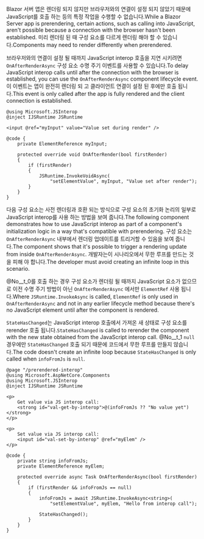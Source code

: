 <span data-ttu-id="60a91-101">Blazor 서버 앱은 렌더링 되지 않지만 브라우저와의 연결이 설정 되지 않았기 때문에 JavaScript를 호출 하는 등의 특정 작업을 수행할 수 없습니다.</span><span class="sxs-lookup"><span data-stu-id="60a91-101">While a Blazor Server app is prerendering, certain actions, such as calling into JavaScript, aren't possible because a connection with the browser hasn't been established.</span></span> <span data-ttu-id="60a91-102">미리 렌더링 된 때 구성 요소를 다르게 렌더링 해야 할 수 있습니다.</span><span class="sxs-lookup"><span data-stu-id="60a91-102">Components may need to render differently when prerendered.</span></span>

<span data-ttu-id="60a91-103">브라우저와의 연결이 설정 될 때까지 JavaScript interop 호출을 지연 시키려면 `OnAfterRenderAsync` 구성 요소 수명 주기 이벤트를 사용할 수 있습니다.</span><span class="sxs-lookup"><span data-stu-id="60a91-103">To delay JavaScript interop calls until after the connection with the browser is established, you can use the `OnAfterRenderAsync` component lifecycle event.</span></span> <span data-ttu-id="60a91-104">이 이벤트는 앱이 완전히 렌더링 되 고 클라이언트 연결이 설정 된 후에만 호출 됩니다.</span><span class="sxs-lookup"><span data-stu-id="60a91-104">This event is only called after the app is fully rendered and the client connection is established.</span></span>

```cshtml
@using Microsoft.JSInterop
@inject IJSRuntime JSRuntime

<input @ref="myInput" value="Value set during render" />

@code {
    private ElementReference myInput;

    protected override void OnAfterRender(bool firstRender)
    {
        if (firstRender)
        {
            JSRuntime.InvokeVoidAsync(
                "setElementValue", myInput, "Value set after render");
        }
    }
}
```

<span data-ttu-id="60a91-105">다음 구성 요소는 사전 렌더링과 호환 되는 방식으로 구성 요소의 초기화 논리의 일부로 JavaScript interop를 사용 하는 방법을 보여 줍니다.</span><span class="sxs-lookup"><span data-stu-id="60a91-105">The following component demonstrates how to use JavaScript interop as part of a component's initialization logic in a way that's compatible with prerendering.</span></span> <span data-ttu-id="60a91-106">구성 요소는 `OnAfterRenderAsync` 내부에서 렌더링 업데이트를 트리거할 수 있음을 보여 줍니다.</span><span class="sxs-lookup"><span data-stu-id="60a91-106">The component shows that it's possible to trigger a rendering update from inside `OnAfterRenderAsync`.</span></span> <span data-ttu-id="60a91-107">개발자는이 시나리오에서 무한 루프를 만드는 것을 피해 야 합니다.</span><span class="sxs-lookup"><span data-stu-id="60a91-107">The developer must avoid creating an infinite loop in this scenario.</span></span>

<span data-ttu-id="60a91-108">@No__t_0를 호출 하는 경우 구성 요소가 렌더링 될 때까지 JavaScript 요소가 없으므로 이전 수명 주기 방법이 아닌 `OnAfterRenderAsync` 에서만 `ElementRef` 사용 됩니다.</span><span class="sxs-lookup"><span data-stu-id="60a91-108">Where `JSRuntime.InvokeAsync` is called, `ElementRef` is only used in `OnAfterRenderAsync` and not in any earlier lifecycle method because there's no JavaScript element until after the component is rendered.</span></span>

<span data-ttu-id="60a91-109">`StateHasChanged`는 JavaScript interop 호출에서 가져온 새 상태로 구성 요소를 rerender 호출 됩니다.</span><span class="sxs-lookup"><span data-stu-id="60a91-109">`StateHasChanged` is called to rerender the component with the new state obtained from the JavaScript interop call.</span></span> <span data-ttu-id="60a91-110">@No__t_1 `null` 경우에만 `StateHasChanged` 호출 되기 때문에 코드에서 무한 루프를 만들지 않습니다.</span><span class="sxs-lookup"><span data-stu-id="60a91-110">The code doesn't create an infinite loop because `StateHasChanged` is only called when `infoFromJs` is `null`.</span></span>

```cshtml
@page "/prerendered-interop"
@using Microsoft.AspNetCore.Components
@using Microsoft.JSInterop
@inject IJSRuntime JSRuntime

<p>
    Get value via JS interop call:
    <strong id="val-get-by-interop">@(infoFromJs ?? "No value yet")</strong>
</p>

<p>
    Set value via JS interop call:
    <input id="val-set-by-interop" @ref="myElem" />
</p>

@code {
    private string infoFromJs;
    private ElementReference myElem;

    protected override async Task OnAfterRenderAsync(bool firstRender)
    {
        if (firstRender && infoFromJs == null)
        {
            infoFromJs = await JSRuntime.InvokeAsync<string>(
                "setElementValue", myElem, "Hello from interop call");

            StateHasChanged();
        }
    }
}
```
